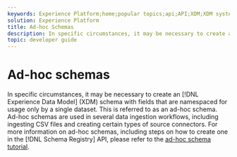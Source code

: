 ```yaml
---
keywords: Experience Platform;home;popular topics;api;API;XDM;XDM system;experience data model;Experience data model;Experience Data Model;data model;Data Model;schema registry;Schema Registry;ad-hoc;ad hoc;adhoc;Ad-hoc;Ad hoc;Adhoc;
solution: Experience Platform
title: Ad-hoc Schemas
description: In specific circumstances, it may be necessary to create an XDM schema with fields that are namespaced for usage only by a single dataset. This is referred to as an ad-hoc schema.
topic: developer guide
---
```


# Ad-hoc schemas

In specific circumstances, it may be necessary to create an [!DNL Experience Data Model] (XDM) schema with fields that are namespaced for usage only by a single dataset. This is referred to as an ad-hoc schema. Ad-hoc schemas are used in several data ingestion workflows, including ingesting CSV files and creating certain types of source connectors. For more information on ad-hoc schemas, including steps on how to create one in the [!DNL Schema Registry] API, please refer to the [ad-hoc schema tutorial](../tutorials/ad-hoc.md).
